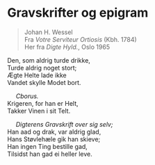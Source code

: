 # Gravskrifter og epigram 
> Johan H. Wessel  
> Fra *Votre Serviteur Ortiosis* (Kbh. 1784)  
> Her fra *Digte Hyld.*, Oslo 1965

Den, som aldrig turde drikke,  
Turde aldrig noget stort;  
Ægte Helte lade ikke  
Vandet skylle Modet bort.

&nbsp;&nbsp;&nbsp;&nbsp;&nbsp;*Cborus.*  
Krigeren, for han er Helt,  
Takker Vinen i sit Telt.  

&nbsp;&nbsp;&nbsp;&nbsp;&nbsp;*Digterens Gravskrift over sig selv;*  
Han aad og drak, var aldrig glad,  
Hans Støvlehæle gik han skieve;  
Han ingen Ting bestille gad,  
Tilsidst han gad ei heller leve.
